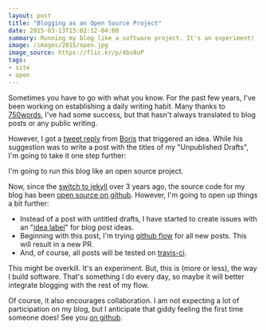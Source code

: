 ```yaml
---
layout: post
title: "Blogging as an Open Source Project"
date: 2015-03-13T15:02:12-04:00
summary: Running my blog like a software project. It's an experiment!
image: /images/2015/open.jpg
image_source: https://flic.kr/p/4bs8uP
tags:
- site
- open
---
```


Sometimes you have to go with what you know. For the past few years, I've been working on establishing a daily writing habit. Many thanks to [750words](http://750words.com/), I've had some success, but that hasn't always translated to blog posts or any public writing.

However, I got a [tweet reply](https://twitter.com/bmann/status/563748935336857601) from [Boris](http://bmann.ca/) that triggered an idea. While his suggestion was to write a post with the titles of my "Unpublished Drafts", I'm going to take it one step further:

I'm going to run this blog like an open source project.

Now, since the [switch to jekyll](http://walkah.net/blog/new-year-new-blog/) over 3 years ago, the source code for my blog has been [open source on github](https://github.com/walkah/walkah.net). However, I'm going to open up things a bit further:

* Instead of a post with untitled drafts, I have started to create issues with an "[idea label](https://github.com/walkah/walkah.net/labels/idea)" for blog post ideas.
* Beginning with this post, I'm trying [github flow](https://guides.github.com/introduction/flow/) for all new posts. This will result in a new PR.
* And, of course, all posts will be tested on [travis-ci](https://travis-ci.org/walkah/walkah.net).

This might be overkill. It's an experiment. But, this is (more or less), the way I build software. That's something I do every day, so maybe it will better integrate blogging with the rest of my flow.

Of course, it also encourages collaboration. I am not expecting a lot of participation on my blog, but I anticipate that giddy feeling the first time someone does! See you [on github](https://github.com/walkah/walkah.net).
